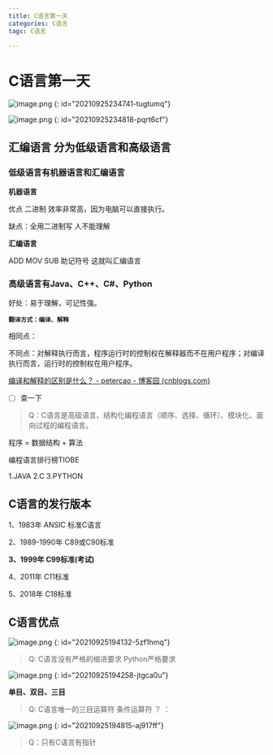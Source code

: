```yaml
---
title: C语言第一天
categories: C语言
tags: C语言

---
```


# C语言第一天

![image.png](http://imgblogslp.test.upcdn.net//picgo/20210927223430.png)
{: id="20210925234741-tugtumq"}

![image.png](http://imgblogslp.test.upcdn.net//picgo/20210927223434.png)
{: id="20210925234818-pqrt6cf"}

## 汇编语言 分为低级语言和高级语言
### 低级语言有机器语言和汇编语言
**机器语言**

优点 二进制 效率非常高，因为电脑可以直接执行。

缺点：全用二进制写 人不能理解

**汇编语言**

ADD MOV SUB 助记符号 这就叫汇编语言

### 高级语言有Java、C++、C#、Python
好处：易于理解，可记性强。

**`翻译方式：编译、解释`**

相同点：

不同点：对解释执行而言，程序运行时的控制权在解释器而不在用户程序；对编译执行而言，运行时的控制权在用户程序。

[编译和解释的区别是什么？ - petercao - 博客园 (cnblogs.com)](https://www.cnblogs.com/bluestorm/archive/2012/12/09/2810167.html#:~:text=%E7%BC%96%E8%AF%91%E6%98%AF%E5%B0%86%E6%BA%90%E7%A8%8B%E5%BA%8F%E7%BF%BB%E8%AF%91%E6%88%90%E5%8F%AF%E6%89%A7%E8%A1%8C%E7%9A%84%E7%9B%AE%E6%A0%87%E4%BB%A3%E7%A0%81%EF%BC%8C%E7%BF%BB%E8%AF%91%E4%B8%8E%E6%89%A7%E8%A1%8C%E6%98%AF%E5%88%86%E5%BC%80%E7%9A%84%EF%BC%9B%E8%80%8C%E8%A7%A3%E9%87%8A%E6%98%AF%E5%AF%B9%E6%BA%90%E7%A8%8B%E5%BA%8F%E7%9A%84%E7%BF%BB%E8%AF%91%E4%B8%8E%E6%89%A7%E8%A1%8C%E4%B8%80%E6%AC%A1%E6%80%A7%E5%AE%8C%E6%88%90%EF%BC%8C%E4%B8%8D%E7%94%9F%E6%88%90%E5%8F%AF%E5%AD%98%E5%82%A8%E7%9A%84%E7%9B%AE%E6%A0%87%E4%BB%A3%E7%A0%81%E3%80%82.%20%E8%BF%99%E5%8F%AA%E6%98%AF%E8%A1%A8%E8%B1%A1%EF%BC%8C%E4%BA%8C%E8%80%85%E8%83%8C%E5%90%8E%E7%9A%84%E6%9C%80%E5%A4%A7%E5%8C%BA%E5%88%AB%E6%98%AF%EF%BC%9A%E5%AF%B9%E8%A7%A3%E9%87%8A%E6%89%A7%E8%A1%8C%E8%80%8C%E8%A8%80%EF%BC%8C%E7%A8%8B%E5%BA%8F%E8%BF%90%E8%A1%8C%E6%97%B6%E7%9A%84%E6%8E%A7%E5%88%B6%E6%9D%83%E5%9C%A8%E8%A7%A3%E9%87%8A%E5%99%A8%E8%80%8C%E4%B8%8D%E5%9C%A8%E7%94%A8%E6%88%B7%E7%A8%8B%E5%BA%8F%EF%BC%9B%E5%AF%B9%E7%BC%96%E8%AF%91%E6%89%A7%E8%A1%8C%E8%80%8C%E8%A8%80%EF%BC%8C%E8%BF%90%E8%A1%8C%E6%97%B6%E7%9A%84%E6%8E%A7%E5%88%B6%E6%9D%83%E5%9C%A8%E7%94%A8%E6%88%B7%E7%A8%8B%E5%BA%8F%E3%80%82.,%E8%A7%A3%E9%87%8A%E5%85%B7%E6%9C%89%E8%89%AF%E5%A5%BD%E7%9A%84%E5%8A%A8%E6%80%81%E7%89%B9%E6%80%A7%E5%92%8C%E5%8F%AF%E7%A7%BB%E6%A4%8D%E6%80%A7%EF%BC%8C%E6%AF%94%E5%A6%82%E5%9C%A8%E8%A7%A3%E9%87%8A%E6%89%A7%E8%A1%8C%E6%97%B6%E5%8F%AF%E4%BB%A5%E5%8A%A8%E6%80%81%E6%94%B9%E5%8F%98%E5%8F%98%E9%87%8F%E7%9A%84%E7%B1%BB%E5%9E%8B%E3%80%81%E5%AF%B9%E7%A8%8B%E5%BA%8F%E8%BF%9B%E8%A1%8C%E4%BF%AE%E6%94%B9%E4%BB%A5%E5%8F%8A%E5%9C%A8%E7%A8%8B%E5%BA%8F%E4%B8%AD%E6%8F%92%E5%85%A5%E8%89%AF%E5%A5%BD%E7%9A%84%E8%B0%83%E8%AF%95%E8%AF%8A%E6%96%AD%E4%BF%A1%E6%81%AF%E7%AD%89%EF%BC%8C%E8%80%8C%E5%B0%86%E8%A7%A3%E9%87%8A%E5%99%A8%E7%A7%BB%E6%A4%8D%E5%88%B0%E4%B8%8D%E5%90%8C%E7%9A%84%E7%B3%BB%E7%BB%9F%E4%B8%8A%EF%BC%8C%E5%88%99%E7%A8%8B%E5%BA%8F%E4%B8%8D%E7%94%A8%E6%94%B9%E5%8A%A8%E5%B0%B1%E5%8F%AF%E4%BB%A5%E5%9C%A8%E7%A7%BB%E6%A4%8D%E4%BA%86%E8%A7%A3%E9%87%8A%E5%99%A8%E7%9A%84%E7%B3%BB%E7%BB%9F%E4%B8%8A%E8%BF%90%E8%A1%8C%E3%80%82.%20%E5%90%8C%E6%97%B6%E8%A7%A3%E9%87%8A%E5%99%A8%E4%B9%9F%E6%9C%89%E5%BE%88%E5%A4%A7%E7%9A%84%E7%BC%BA%E7%82%B9%EF%BC%8C%E6%AF%94%E5%A6%82%E6%89%A7%E8%A1%8C%E6%95%88%E7%8E%87%E4%BD%8E%EF%BC%8C%E5%8D%A0%E7%94%A8%E7%A9%BA%E9%97%B4%E5%A4%A7%EF%BC%8C%E5%9B%A0%E4%B8%BA%E4%B8%8D%E4%BB%85%E8%A6%81%E7%BB%99%E7%94%A8%E6%88%B7%E7%A8%8B%E5%BA%8F%E5%88%86%E9%85%8D%E7%A9%BA%E9%97%B4%EF%BC%8C%E8%A7%A3%E9%87%8A%E5%99%A8%E6%9C%AC%E8%BA%AB%E4%B9%9F%E5%8D%A0%E7%94%A8%E4%BA%86%E5%AE%9D%E8%B4%B5%E7%9A%84%E7%B3%BB%E7%BB%9F%E8%B5%84%E6%BA%90%E3%80%82.%20)

- [ ] 查一下

> Q：C语言是高级语言、结构化编程语言（顺序、选择、循环）、模块化、面向过程的编程语言。

程序 = 数据结构 + 算法

编程语言排行榜TIOBE

1.JAVA 2.C 3.PYTHON

## C语言的发行版本
1、1983年 ANSIC   标准C语言

2、1989-1990年     C89或C90标准

**3、1999年               C99标准(考试)**

4、2011年                C11标准

5、2018年                C18标准

## C语言优点
![image.png](http://imgblogslp.test.upcdn.net//picgo/20210927223438.png)
{: id="20210925194132-5zf1hmq"}

> Q: C语言没有严格的缩进要求 Python严格要求

![image.png](http://imgblogslp.test.upcdn.net//picgo/20210927223440.png)
{: id="20210925194258-jtgca0u"}

**单目、双目、三目**

> Q:  C语言唯一的三目运算符   条件运算符 ？ ：

![image.png](http://imgblogslp.test.upcdn.net//picgo/20210927223444.png)
{: id="20210925194815-aj917ff"}

> Q：只有C语言有指针









